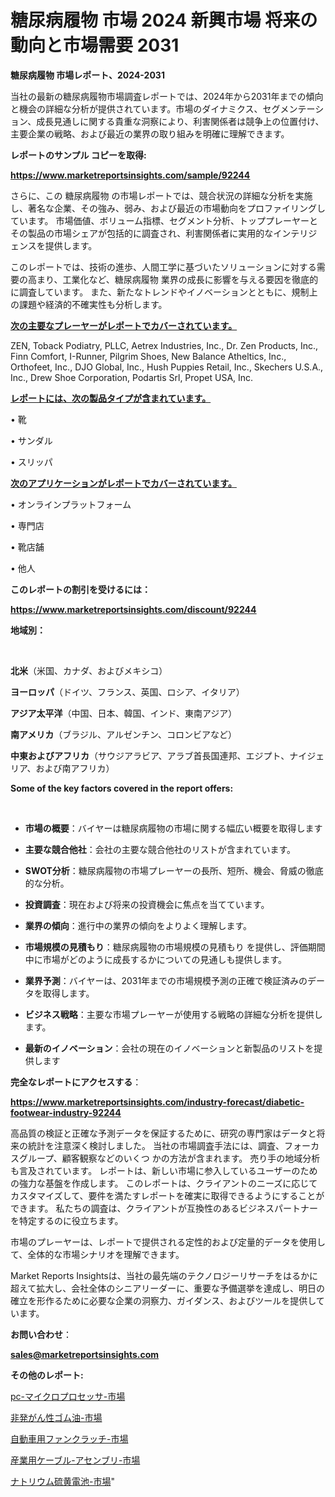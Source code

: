 # 糖尿病履物 市場 2024 新興市場 将来の動向と市場需要 2031

<strong>糖尿病履物 市場レポート、2024-2031</strong>

当社の最新の糖尿病履物市場調査レポートでは、2024年から2031年までの傾向と機会の詳細な分析が提供されています。市場のダイナミクス、セグメンテーション、成長見通しに関する貴重な洞察により、利害関係者は競争上の位置付け、主要企業の戦略、および最近の業界の取り組みを明確に理解できます。



<strong>レポートのサンプル コピーを取得:</strong> <a href=https://www.marketreportsinsights.com/sample/92244>

<strong><u>https://www.marketreportsinsights.com/sample/92244</u></strong></a>

さらに、この 糖尿病履物 の市場レポートでは、競合状況の詳細な分析を実施し、著名な企業、その強み、弱み、および最近の市場動向をプロファイリングしています。 市場価値、ボリューム指標、セグメント分析、トッププレーヤーとその製品の市場シェアが包括的に調査され、利害関係者に実用的なインテリジェンスを提供します。

このレポートでは、技術の進歩、人間工学に基づいたソリューションに対する需要の高まり、工業化など、糖尿病履物 業界の成長に影響を与える要因を徹底的に調査しています。 また、新たなトレンドやイノベーションとともに、規制上の課題や経済的不確実性も分析します。



<strong><u>次の主要なプレーヤーがレポートでカバーされています。</u></strong>

ZEN, Toback Podiatry, PLLC, Aetrex Industries, Inc., Dr. Zen Products, Inc., Finn Comfort, I-Runner, Pilgrim Shoes, New Balance Atheltics, Inc., Orthofeet, Inc., DJO Global, Inc., Hush Puppies Retail, Inc., Skechers U.S.A., Inc., Drew Shoe Corporation, Podartis Srl, Propet USA, Inc.



<strong><u><b>レポートには、次の製品タイプが含まれています。</b></u></strong>

• 靴

• サンダル

• スリッパ



<strong><u><b>次のアプリケーションがレポートでカバーされています。</b></u></strong>

• オンラインプラットフォーム

• 専門店

• 靴店舗

• 他人



<strong><b>このレポートの割引を受けるには：</b></strong>

<a href=https://www.marketreportsinsights.com/discount/92244>

<strong><u>https://www.marketreportsinsights.com/discount/92244</u></strong></a>



<strong>地域別：</strong>

<strong> </strong>



<strong>北米</strong>（米国、カナダ、およびメキシコ）



<strong>ヨーロッパ</strong>（ドイツ、フランス、英国、ロシア、イタリア）



<strong>アジア太平洋</strong>（中国、日本、韓国、インド、東南アジア）



<strong>南アメリカ</strong>（ブラジル、アルゼンチン、コロンビアなど）



<strong>中東およびアフリカ</strong>（サウジアラビア、アラブ首長国連邦、エジプト、ナイジェリア、および南アフリカ）



<strong>Some of the key factors covered in the report offers:</strong>

<strong> </strong>
<ul>
  <li>

<strong>市場の概要</strong>：バイヤーは糖尿病履物の市場に関する幅広い概要を取得します</li>
  <li>

<strong>主要な競合他社</strong>：会社の主要な競合他社のリストが含まれています。</li>
  <li>

<strong>SWOT分析</strong>：糖尿病履物の市場プレーヤーの長所、短所、機会、脅威の徹底的な分析。</li>
  <li>

<strong>投資調査</strong>：現在および将来の投資機会に焦点を当てています。</li>
  <li>

<strong>業界の傾向</strong>：進行中の業界の傾向をよりよく理解します。</li>
  <li>

<strong>市場規模の見積もり</strong>：糖尿病履物の市場規模の見積もり を提供し、評価期間中に市場がどのように成長するかについての見通しも提供します。</li>
  <li>

<strong>業界予測</strong>：バイヤーは、2031年までの市場規模予測の正確で検証済みのデータを取得します。</li>
  <li>

<strong>ビジネス戦略</strong>：主要な市場プレーヤーが使用する戦略の詳細な分析を提供します。</li>
  <li>

<strong>最新のイノベーション</strong>：会社の現在のイノベーションと新製品のリストを提供します</li>
</ul>


<strong>完全なレポートにアクセスする</strong>：

<a href=https://www.marketreportsinsights.com/industry-forecast/diabetic-footwear-industry-92244>

<strong><u>https://www.marketreportsinsights.com/industry-forecast/diabetic-footwear-industry-92244</u></strong></a>

高品質の検証と正確な予測データを保証するために、研究の専門家はデータと将来の統計を注意深く検討しました。 当社の市場調査手法には、調査、フォーカスグループ、顧客観察などのいくつ かの方法が含まれます。 売り手の地域分析も言及されています。 レポートは、新しい市場に参入しているユーザーのための強力な基盤を作成します。 このレポートは、クライアントのニーズに応じてカスタマイズして、要件を満たすレポートを確実に取得できるようにすることができます。 私たちの調査は、クライアントが互換性のあるビジネスパートナーを特定するのに役立ちます。

市場のプレーヤーは、レポートで提供される定性的および定量的データを使用して、全体的な市場シナリオを理解できます。

Market Reports Insightsは、当社の最先端のテクノロジーリサーチをはるかに超えて拡大し、会社全体のシニアリーダーに、重要な予備選挙を達成し、明日の確立を形作るために必要な企業の洞察力、ガイダンス、およびツールを提供しています。



<strong><b>お問い合わせ</b></strong>：

<a href=mailto:sales@marketreportsinsights.com>

<strong><u>sales@marketreportsinsights.com</u></strong></a>



<strong>その他のレポート:</strong>

<a href=https://www.linkedin.com/pulse/pc-マイクロプロセッサ-市場-2030-年までの需要に焦点を当てた-2023-年調査レポート-pr-news-hub-23oef/>pc-マイクロプロセッサ-市場</a>

<a href=https://www.linkedin.com/pulse/非発がん性ゴム油-市場-2023-swot-分析と成長率-2030-evtxf/>非発がん性ゴム油-市場</a>

<a href=https://www.linkedin.com/pulse/自動車用ファンクラッチ-市場-2023-推進要因と成長機会-2030-trend-titans-360-analysis-zzymf/>自動車用ファンクラッチ-市場</a>

<a href=https://www.linkedin.com/pulse/産業用ケーブル-アセンブリ-市場-2023-新興市場-将来の動向と市場需要-dzlbf/>産業用ケーブル-アセンブリ-市場</a>

<a href=https://www.linkedin.com/pulse/ナトリウム硫黄電池-市場-2023-推進要因と成長機会-2030-trend-tracking-toolbox-24-analysis-01kvf/>ナトリウム硫黄電池-市場</a>"
